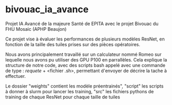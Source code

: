 # bivouac_ia_avance
Projet IA Avancé de la majeure Santé de EPITA avec le projet Bivouac du FHU Mosaic (APHP Beaujon)

Ce projet vise à évaluer les performances de plusieurs modèles ResNet, en fonction de la taille des tuiles prises sur des pièces opératoires.

Nous avons principalement travaillé sur un calculateur nommé Romeo sur lequelle nous avons pu utiliser des GPU P100 en parrallèles.
Cela explique la structure de notre code, avec des scripts bash appelé avec une commande de type : *requete* + <fichier .sh>, permettant d'envoyer de décrire la tache à effectuer.

Le dossier "weights" contient les modèle préentrainés", "script" les scripts à donner à slurm pour lancer les training, "src" les fichiers pythons de training de chaque ResNet pour chaque taille de tuiles
